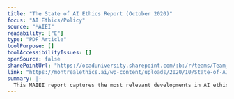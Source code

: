 ```yaml
---
title: "The State of AI Ethics Report (October 2020)"
focus: "AI Ethics/Policy"
source: "MAIEI"
readability: ["E"]
type: "PDF Article"
toolPurpose: []
toolAccessibilityIssues: []
openSource: false
sharePointUrl: "https://ocaduniversity.sharepoint.com/:b:/r/teams/Team_WeCount/Shared%20Documents/Resources%20and%20Tools/Literature%20(curated)/The-State-of-AI-Ethics-Report-Oct-2020.pdf?csf=1&web=1&e=hMjwhv"
link: "https://montrealethics.ai/wp-content/uploads/2020/10/State-of-AI-Ethics-Oct-2020.pdf"
summary: |-
  This MAIEI report captures the most relevant developments in AI ethics as of October 2020.
---
```


